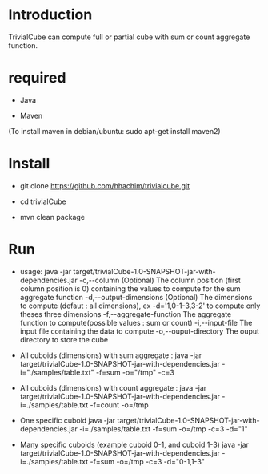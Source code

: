# Introduction

TrivialCube can compute full or partial cube with sum or count aggregate function.

# required

* Java

* Maven 

(To install maven in debian/ubuntu: sudo apt-get install maven2)

# Install

* git clone https://github.com/hhachim/trivialcube.git 

* cd trivialCube

* mvn clean package

# Run

* usage: java -jar target/trivialCube-1.0-SNAPSHOT-jar-with-dependencies.jar
        -c,--column <arg>               (Optional) The column position (first
                                        column position is 0) containing the
                                        values to compute for the sum aggregate
                                        function
        -d,--output-dimensions <arg>    (Optional) The dimensions to compute
                                        (defaut : all dimensions), ex
                                        -d='1,0-1-3,3-2' to compute only theses
                                        three dimensions
        -f,--aggregate-function <arg>   The aggregate function to
                                        compute(possible values : sum or count)
        -i,--input-file <arg>           The input file containing the data to
                                        compute
        -o,--ouput-directory <arg>      The ouput directory to store the cube

* All cuboids (dimensions) with sum aggregate :
java -jar target/trivialCube-1.0-SNAPSHOT-jar-with-dependencies.jar -i="./samples/table.txt" -f=sum -o="/tmp" -c=3    

* All cuboids (dimensions) with count aggregate :
java -jar target/trivialCube-1.0-SNAPSHOT-jar-with-dependencies.jar -i=./samples/table.txt -f=count -o=/tmp
   
* One specific cuboid
java -jar target/trivialCube-1.0-SNAPSHOT-jar-with-dependencies.jar -i=./samples/table.txt -f=sum -o=/tmp -c=3 -d="1"

* Many specific cuboids (example cuboid 0-1, and cuboid 1-3)
java -jar target/trivialCube-1.0-SNAPSHOT-jar-with-dependencies.jar -i=./samples/table.txt -f=sum -o=/tmp -c=3 -d="0-1,1-3"
